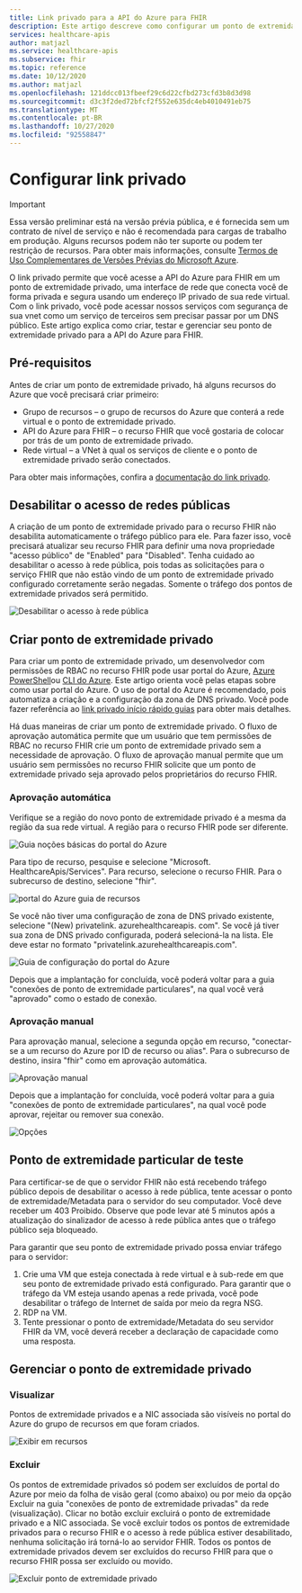 ```yaml
---
title: Link privado para a API do Azure para FHIR
description: Este artigo descreve como configurar um ponto de extremidade privado para a API do Azure para serviços FHIRs
services: healthcare-apis
author: matjazl
ms.service: healthcare-apis
ms.subservice: fhir
ms.topic: reference
ms.date: 10/12/2020
ms.author: matjazl
ms.openlocfilehash: 121ddcc013fbeef29c6d22cfbd273cfd3b8d3d98
ms.sourcegitcommit: d3c3f2ded72bfcf2f552e635dc4eb4010491eb75
ms.translationtype: MT
ms.contentlocale: pt-BR
ms.lasthandoff: 10/27/2020
ms.locfileid: "92558847"
---
```

# <a name="configure-private-link"></a>Configurar link privado

> [!IMPORTANT]
> Essa versão preliminar está na versão prévia pública, e é fornecida sem um contrato de nível de serviço e não é recomendada para cargas de trabalho em produção. Alguns recursos podem não ter suporte ou podem ter restrição de recursos. Para obter mais informações, consulte [Termos de Uso Complementares de Versões Prévias do Microsoft Azure](https://azure.microsoft.com/support/legal/preview-supplemental-terms/).

O link privado permite que você acesse a API do Azure para FHIR em um ponto de extremidade privado, uma interface de rede que conecta você de forma privada e segura usando um endereço IP privado de sua rede virtual. Com o link privado, você pode acessar nossos serviços com segurança de sua vnet como um serviço de terceiros sem precisar passar por um DNS público. Este artigo explica como criar, testar e gerenciar seu ponto de extremidade privado para a API do Azure para FHIR.

## <a name="prerequisites"></a>Pré-requisitos

Antes de criar um ponto de extremidade privado, há alguns recursos do Azure que você precisará criar primeiro:

- Grupo de recursos – o grupo de recursos do Azure que conterá a rede virtual e o ponto de extremidade privado.
- API do Azure para FHIR – o recurso FHIR que você gostaria de colocar por trás de um ponto de extremidade privado.
- Rede virtual – a VNet à qual os serviços de cliente e o ponto de extremidade privado serão conectados.

Para obter mais informações, confira a [documentação do link privado](https://docs.microsoft.com/azure/private-link/).

## <a name="disable-public-network-access"></a>Desabilitar o acesso de redes públicas

A criação de um ponto de extremidade privado para o recurso FHIR não desabilita automaticamente o tráfego público para ele. Para fazer isso, você precisará atualizar seu recurso FHIR para definir uma nova propriedade "acesso público" de "Enabled" para "Disabled". Tenha cuidado ao desabilitar o acesso à rede pública, pois todas as solicitações para o serviço FHIR que não estão vindo de um ponto de extremidade privado configurado corretamente serão negadas. Somente o tráfego dos pontos de extremidade privados será permitido.

![Desabilitar o acesso à rede pública](media/private-link/private-link-disable.png)

## <a name="create-private-endpoint"></a>Criar ponto de extremidade privado

Para criar um ponto de extremidade privado, um desenvolvedor com permissões de RBAC no recurso FHIR pode usar portal do Azure, [Azure PowerShell](https://docs.microsoft.com/azure/private-link/create-private-endpoint-powershell)ou [CLI do Azure](https://docs.microsoft.com/azure/private-link/create-private-endpoint-cli). Este artigo orienta você pelas etapas sobre como usar portal do Azure. O uso de portal do Azure é recomendado, pois automatiza a criação e a configuração da zona de DNS privado. Você pode fazer referência ao [link privado início rápido guias](https://docs.microsoft.com/azure/private-link/create-private-endpoint-portal) para obter mais detalhes.

Há duas maneiras de criar um ponto de extremidade privado. O fluxo de aprovação automática permite que um usuário que tem permissões de RBAC no recurso FHIR crie um ponto de extremidade privado sem a necessidade de aprovação. O fluxo de aprovação manual permite que um usuário sem permissões no recurso FHIR solicite que um ponto de extremidade privado seja aprovado pelos proprietários do recurso FHIR.

### <a name="auto-approval"></a>Aprovação automática

Verifique se a região do novo ponto de extremidade privado é a mesma da região da sua rede virtual. A região para o recurso FHIR pode ser diferente.

![Guia noções básicas do portal do Azure](media/private-link/private-link-portal2.png)

Para tipo de recurso, pesquise e selecione "Microsoft. HealthcareApis/Services". Para recurso, selecione o recurso FHIR. Para o subrecurso de destino, selecione "fhir".

![portal do Azure guia de recursos](media/private-link/private-link-portal1.png)

Se você não tiver uma configuração de zona de DNS privado existente, selecione "(New) privatelink. azurehealthcareapis. com". Se você já tiver sua zona de DNS privado configurada, poderá selecioná-la na lista. Ele deve estar no formato "privatelink.azurehealthcareapis.com".

![Guia de configuração do portal do Azure](media/private-link/private-link-portal3.png)

Depois que a implantação for concluída, você poderá voltar para a guia "conexões de ponto de extremidade particulares", na qual você verá "aprovado" como o estado de conexão.

### <a name="manual-approval"></a>Aprovação manual

Para aprovação manual, selecione a segunda opção em recurso, "conectar-se a um recurso do Azure por ID de recurso ou alias". Para o subrecurso de destino, insira "fhir" como em aprovação automática.

![Aprovação manual](media/private-link/private-link-manual.png)

Depois que a implantação for concluída, você poderá voltar para a guia "conexões de ponto de extremidade particulares", na qual você pode aprovar, rejeitar ou remover sua conexão.

![Opções](media/private-link/private-link-options.png)

## <a name="test-private-endpoint"></a>Ponto de extremidade particular de teste

Para certificar-se de que o servidor FHIR não está recebendo tráfego público depois de desabilitar o acesso à rede pública, tente acessar o ponto de extremidade/Metadata para o servidor do seu computador. Você deve receber um 403 Proibido. Observe que pode levar até 5 minutos após a atualização do sinalizador de acesso à rede pública antes que o tráfego público seja bloqueado.

Para garantir que seu ponto de extremidade privado possa enviar tráfego para o servidor:

1. Crie uma VM que esteja conectada à rede virtual e à sub-rede em que seu ponto de extremidade privado está configurado. Para garantir que o tráfego da VM esteja usando apenas a rede privada, você pode desabilitar o tráfego de Internet de saída por meio da regra NSG.
2. RDP na VM.
3. Tente pressionar o ponto de extremidade/Metadata do seu servidor FHIR da VM, você deverá receber a declaração de capacidade como uma resposta.

## <a name="manage-private-endpoint"></a>Gerenciar o ponto de extremidade privado

### <a name="view"></a>Visualizar

Pontos de extremidade privados e a NIC associada são visíveis no portal do Azure do grupo de recursos em que foram criados.

![Exibir em recursos](media/private-link/private-link-view.png)

### <a name="delete"></a>Excluir

Os pontos de extremidade privados só podem ser excluídos de portal do Azure por meio da folha de visão geral (como abaixo) ou por meio da opção Excluir na guia "conexões de ponto de extremidade privadas" da rede (visualização). Clicar no botão excluir excluirá o ponto de extremidade privado e a NIC associada. Se você excluir todos os pontos de extremidade privados para o recurso FHIR e o acesso à rede pública estiver desabilitado, nenhuma solicitação irá torná-lo ao servidor FHIR. Todos os pontos de extremidade privados devem ser excluídos do recurso FHIR para que o recurso FHIR possa ser excluído ou movido.

![Excluir ponto de extremidade privado](media/private-link/private-link-delete.png)
